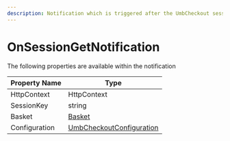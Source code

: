 ```yaml
---
description: Notification which is triggered after the UmbCheckout session is created
---
```


# OnSessionGetNotification

The following properties are available within the notification

| Property Name | Type                                                                                         |
| ------------- | -------------------------------------------------------------------------------------------- |
| HttpContext   | HttpContext                                                                                  |
| SessionKey    | string                                                                                       |
| Basket        | [Basket](../../core-services/object-reference/basket.md)                                     |
| Configuration | [UmbCheckoutConfiguration](../../core-services/object-reference/umbcheckoutconfiguration.md) |
